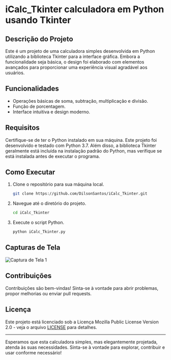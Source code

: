 
# iCalc_Tkinter calculadora em Python usando Tkinter

## Descrição do Projeto
Este é um projeto de uma calculadora simples desenvolvida em Python utilizando a biblioteca Tkinter para a interface gráfica. Embora a funcionalidade seja básica, o design foi elaborado com elementos avançados para proporcionar uma experiência visual agradável aos usuários.

## Funcionalidades
- Operações básicas de soma, subtração, multiplicação e divisão.
- Função de porcentagem.
- Interface intuitiva e design moderno.

## Requisitos
Certifique-se de ter o Python instalado em sua máquina. Este projeto foi desenvolvido e testado com Python 3.7. Além disso, a biblioteca Tkinter geralmente está incluída na instalação padrão do Python, mas verifique se está instalada antes de executar o programa.

## Como Executar
1. Clone o repositório para sua máquina local.
   ```bash
   git clone https://github.com/DilsonSantos/iCalc_Tkinter.git
   ```

2. Navegue até o diretório do projeto.
   ```bash
   cd iCalc_Tkinter
   ```

3. Execute o script Python.
   ```bash
   python iCalc_Tkinter.py
   ```

## Capturas de Tela
![Captura de Tela 1](screenshots/iCalc_Tkinter.png)


## Contribuições
Contribuições são bem-vindas! Sinta-se à vontade para abrir problemas, propor melhorias ou enviar pull requests.

## Licença
Este projeto está licenciado sob a Licença Mozilla Public License Version 2.0 - veja o arquivo [LICENSE](LICENSE) para detalhes.

---

Esperamos que esta calculadora simples, mas elegantemente projetada, atenda às suas necessidades. Sinta-se à vontade para explorar, contribuir e usar conforme necessário!
